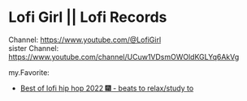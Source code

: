 # Lofi Girl || Lofi Records
Channel: https://www.youtube.com/@LofiGirl  
sister Channel: https://www.youtube.com/channel/UCuw1VDsmOWOldKGLYq6AkVg

my.Favorite:
- [Best of lofi hip hop 2022 🎆 - beats to relax/study to](https://youtu.be/i43tkaTXtwI)
